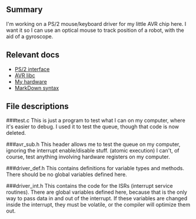 Summary
------------
I'm working on a PS/2 mouse/keyboard driver for my little AVR chip here.
I want it so I can use an optical mouse to track position of a robot, 
with the aid of a gyroscope.

Relevant docs
---------------------

- [PS/2 interface](http://www.computer-engineering.org/ps2protocol/)
- [AVR libc](http://www.nongnu.org/avr-libc/user-manual/index.html)
- [My hardware](http://eecs.oregonstate.edu/education/hardware/wunder.1/)
- [MarkDown syntax](http://daringfireball.net/projects/markdown/)



File descriptions
-----------

###test.c
This is just a program to test what I can on my computer, where it's
easier to debug. I used it to test the queue, though that code is
now deleted.

###avr_sub.h
This header allows me to test the queue on my computer, ignoring the
interrupt enable/disable stuff. (atomic execution)
I can't, of course, test anything involving hardware registers on my
computer.

###driver_def.h
This contains definitions for variable types and methods. There should be
no global variables defined here.

###driver_int.h
This contains the code for the ISRs (interrupt service routines).
There are global variables defined here, because that is the only
way to pass data in and out of the interrupt. If these variables
are changed inside the interrupt, they must be volatile, or the 
compiler will optimize them out.
